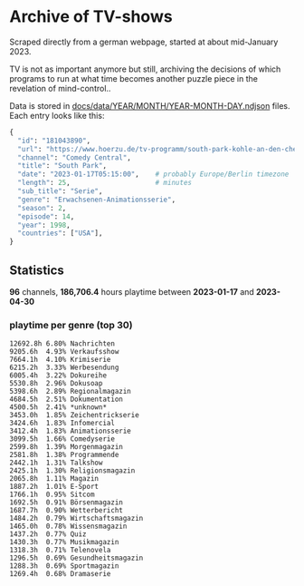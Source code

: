 # Archive of TV-shows

Scraped directly from a german webpage, started at about mid-January 2023.

TV is not as important anymore but still, archiving the decisions of which programs to run at what time
becomes another puzzle piece in the revelation of mind-control.. 

Data is stored in [docs/data/YEAR/MONTH/YEAR-MONTH-DAY.ndjson](docs/data/) files. 
Each entry looks like this:

```python
{
  "id": "181043890", 
  "url": "https://www.hoerzu.de/tv-programm/south-park-kohle-an-den-chefkoch/bid_181043890/", 
  "channel": "Comedy Central", 
  "title": "South Park", 
  "date": "2023-01-17T05:15:00",    # probably Europe/Berlin timezone 
  "length": 25,                     # minutes 
  "sub_title": "Serie", 
  "genre": "Erwachsenen-Animationsserie", 
  "season": 2, 
  "episode": 14, 
  "year": 1998, 
  "countries": ["USA"],
}
```

## Statistics

**96** channels, **186,706.4** hours playtime between **2023-01-17** and **2023-04-30**


### playtime per genre (top 30)

    12692.8h 6.80% Nachrichten
    9205.6h  4.93% Verkaufsshow
    7664.1h  4.10% Krimiserie
    6215.2h  3.33% Werbesendung
    6005.4h  3.22% Dokureihe
    5530.8h  2.96% Dokusoap
    5398.6h  2.89% Regionalmagazin
    4684.5h  2.51% Dokumentation
    4500.5h  2.41% *unknown*
    3453.0h  1.85% Zeichentrickserie
    3424.6h  1.83% Infomercial
    3412.4h  1.83% Animationsserie
    3099.5h  1.66% Comedyserie
    2599.8h  1.39% Morgenmagazin
    2581.8h  1.38% Programmende
    2442.1h  1.31% Talkshow
    2425.1h  1.30% Religionsmagazin
    2065.8h  1.11% Magazin
    1887.2h  1.01% E-Sport
    1766.1h  0.95% Sitcom
    1692.5h  0.91% Börsenmagazin
    1687.7h  0.90% Wetterbericht
    1484.2h  0.79% Wirtschaftsmagazin
    1465.0h  0.78% Wissensmagazin
    1437.2h  0.77% Quiz
    1430.3h  0.77% Musikmagazin
    1318.3h  0.71% Telenovela
    1296.5h  0.69% Gesundheitsmagazin
    1288.3h  0.69% Sportmagazin
    1269.4h  0.68% Dramaserie

